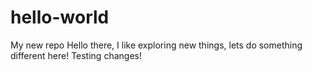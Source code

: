 # hello-world
My new repo
Hello there, I like exploring new things, lets do something different here!
Testing changes!
